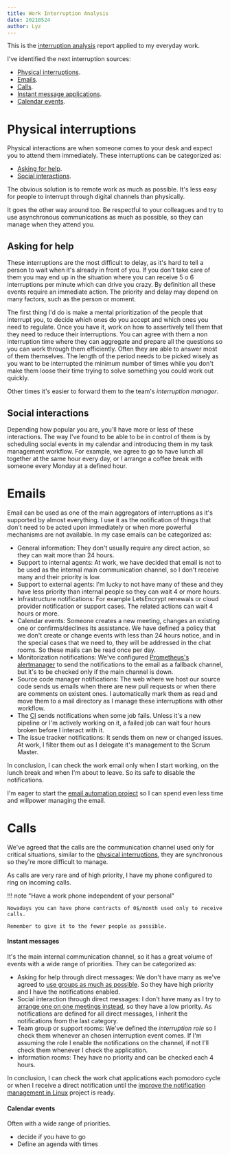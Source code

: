 ```yaml
---
title: Work Interruption Analysis
date: 20210524
author: Lyz
---
```


This is the [interruption
analysis](interruption_management.md#interruption-analysis) report applied to my
everyday work.

I've identified the next interruption sources:

* [Physical interruptions](#physical-interruptions).
* [Emails](#emails).
* [Calls](#calls).
* [Instant message applications](#instant-messages).
* [Calendar events](#calendar-events).

# Physical interruptions

Physical interactions are when someone comes to your desk and expect you to
attend them immediately. These interruptions can be categorized as:

* [Asking for help](#asking-for-help).
* [Social interactions](#social-interactions).

The obvious solution is to remote work as much as possible. It's less easy for
people to interrupt through digital channels than physically.

It goes the other way around too. Be respectful to your colleagues and try to
use asynchronous communications as much as possible, so they can manage when
they attend you.

## Asking for help

These interruptions are the most difficult to delay, as it's hard to tell
a person to wait when it's already in front of you. If you don't take care of
them you may end up in the situation where you can receive 5 o 6 interruptions per
minute which can drive you crazy. By definition all these events require an
immediate action. The priority and delay may depend on many factors, such as
the person or moment.

The first thing I'd do is make a mental prioritization of the people that
interrupt you, to decide which ones do you accept and which ones you need to
regulate. Once you have it, work on how to assertively tell them that they need
to reduce their interruptions. You can agree with them a non interruption time
where they can aggregate and prepare all the questions so you can work through
them efficiently. Often they are able to answer most of them themselves. The
length of the period needs to be picked wisely as you want to be interrupted the
minimum number of times while you don't make them loose their time trying to
solve something you could work out quickly.

Other times it's easier to forward them to the team's *interruption manager*.

## Social interactions

Depending how popular you are, you'll have more or less of these interactions.
The way I've found to be able to be in control of them is by scheduling social
events in my calendar and introducing them in my task management workflow. For
example, we agree to go to have lunch all together at the same hour every day,
or I arrange a coffee break with someone every Monday at a defined hour.

# Emails

Email can be used as one of the main aggregators of interruptions as it's
supported by almost everything. I use it as the notification of things that
don't need to be acted upon immediately or when more powerful mechanisms are not
available. In my case emails can be categorized as:

* General information: They don't usually require any direct action, so they can
    wait more than 24 hours.
* Support to internal agents: At work, we have decided that email is not to be
    used as the internal main communication channel, so I don't receive many and
    their priority is low.
* Support to external agents: I'm lucky to not have many of these and they have
    less priority than internal people so they can wait 4 or more hours.
* Infrastructure notifications: For example LetsEncrypt renewals or cloud provider
    notification or support cases. The related actions can wait 4 hours or more.
* Calendar events: Someone creates a new meeting, changes an existing one or
    confirms/declines its assistance. We have defined a policy that we don't
    create or change events with less than 24 hours notice, and in the special
    cases that we need to, they will be addressed in the chat rooms. So these
    mails can be read once per day.
* Monitorization notifications: We've configured [Prometheus's
    alertmanager](prometheus.md) to send the notifications to the email as
    a fallback channel, but it's to be checked only if the main channel is down.
* Source code manager notifications: The web where we host our source code sends
    us emails when there are new pull requests or when there are comments on
    existent ones. I automatically mark them as read and move them to a mail
    directory as I manage these interruptions with other workflow.
* The [CI](ci.md) sends notifications when some job fails. Unless it's a new
    pipeline or I'm actively working on it, a failed job can wait four
    hours broken before I interact with it.
* The issue tracker notifications: It sends them on new or changed issues.
    At work, I filter them out as I delegate it's management to the Scrum
    Master.

In conclusion, I can check the work email only when I start working, on the
lunch break and when I'm about to leave. So its safe to disable the
notifications.

I'm eager to start the [email automation
project](projects.md#automate-email-management) so I can spend even less time
and willpower managing the email.

# Calls

We've agreed that the calls are the communication channel used only for critical
situations, similar to the [physical interruptions](#physical-interruptions),
they are synchronous so they're more difficult to manage.

As calls are very rare and of high priority, I have my phone configured to ring
on incoming calls.

!!! note "Have a work phone independent of your personal"

    Nowadays you can have phone contracts of 0$/month used only to receive
    calls.

    Remember to give it to the fewer people as possible.

#### Instant messages

It's the main internal communication channel, so it has a great volume of events
with a wide range of priorities. They can be categorized as:

* Asking for help through direct messages: We don't have many as we've agreed to
    [use groups as much as
    possible](instant_messages_management.md#at-work-or-collectives-use-group-rooms-over-direct-messages).
    So they have high priority and I have the notifications enabled.
* Social interaction through direct messages: I don't have many as I try to
    [arrange one on one meetings
    instead](instant_messages_management#use-calls-for-non-short-conversations),
    so they have a low priority. As notifications are defined for all direct
    messages, I inherit the notifications from the last category.
* Team group or support rooms: We've defined the *interruption role* so I check them
    whenever an chosen interruption event comes. If I'm assuming the role
    I enable the notifications on the channel, if not I'll check them whenever
    I check the application.
* Information rooms: They have no priority and can be checked each 4 hours.

In conclusion, I can check the work chat applications each pomodoro cycle or
when I receive a direct notification until the [improve the notification management in
Linux](projects.md#improve-the-notification-management-in-linux) project is ready.

#### Calendar events

Often with a wide range of priorities.

* decide if you have to go
* Define an agenda with times
